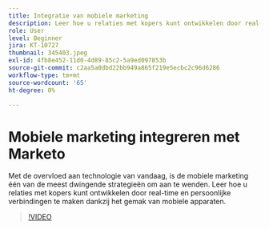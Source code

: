 ```yaml
---
title: Integratie van mobiele marketing
description: Leer hoe u relaties met kopers kunt ontwikkelen door real-time en persoonlijke verbindingen te maken dankzij het gemak van mobiele apparaten.
role: User
level: Beginner
jira: KT-10727
thumbnail: 345403.jpeg
exl-id: 4fb8e452-11d0-4d89-85c2-5a9ed097853b
source-git-commit: c2aa5a0dbd22bb949a865f219e5ecbc2c96d6286
workflow-type: tm+mt
source-wordcount: '65'
ht-degree: 0%

---
```


# Mobiele marketing integreren met Marketo

Met de overvloed aan technologie van vandaag, is de mobiele marketing één van de meest dwingende strategieën om aan te wenden. Leer hoe u relaties met kopers kunt ontwikkelen door real-time en persoonlijke verbindingen te maken dankzij het gemak van mobiele apparaten.

>[!VIDEO](https://video.tv.adobe.com/v/345403/?quality=12&learn=on)
